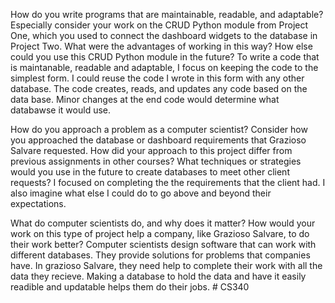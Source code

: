 How do you write programs that are maintainable, readable, and adaptable? Especially consider your work on the CRUD Python module from Project One, which you used to connect the dashboard widgets to the database in Project Two. What were the advantages of working in this way? How else could you use this CRUD Python module in the future?
To write a code that is maintanable, readable and adaptable, I focus on keeping the code to the simplest form. I could reuse the code I wrote in this form with any other database. The code creates, reads, and updates any code based on the data base. Minor changes at the end code would determine what databawse it would use. 

How do you approach a problem as a computer scientist? Consider how you approached the database or dashboard requirements that Grazioso Salvare requested. How did your approach to this project differ from previous assignments in other courses? What techniques or strategies would you use in the future to create databases to meet other client requests?
I focused on completing the the requirements that the client had. I also imagine what else I could do to go above and beyond their expectations. 

What do computer scientists do, and why does it matter? How would your work on this type of project help a company, like Grazioso Salvare, to do their work better?
Computer scientists design software that can work with different databases. They provide solutions for problems that companies have. In grazioso Salvare, they need help to complete their work with all the data they recieve. Making a database to hold the data and have it easily readible and updatable helps them do their jobs. # CS340
